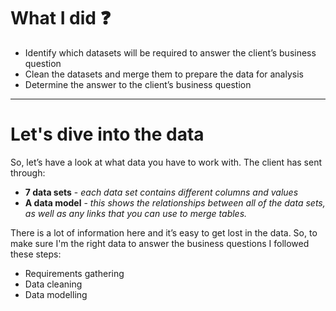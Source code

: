 # What I did ❓
  * Identify which datasets will be required to answer the client’s business question
  * Clean the datasets and merge them to prepare the data for analysis
  * Determine the answer to the client’s business question
    
---
# Let's dive into the data
So, let’s have a look at what data you have to work with. The client has sent through:

   - **7 data sets** - _each data set contains different columns and values_
   - **A data model** - _this shows the relationships between all of the data sets, as well as any links that you can use to merge tables._

There is a lot of information here and it’s easy to get lost in the data. So, to make sure I'm the right data to answer the business questions I followed these steps:

   * Requirements gathering
   * Data cleaning
   * Data modelling
